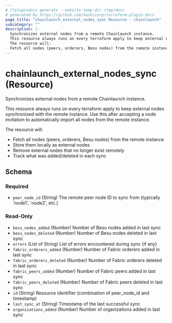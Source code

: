 ```yaml
---
# tfplugindocs generate --website-temp-dir /tmp/docs
# generated by https://github.com/hashicorp/terraform-plugin-docs
page_title: "chainlaunch_external_nodes_sync Resource - chainlaunch"
subcategory: ""
description: |-
  Synchronizes external nodes from a remote Chainlaunch instance.
  This resource always runs on every terraform apply to keep external nodes synchronized with the remote instance. Use this after accepting a node invitation to automatically import all nodes from the remote instance.
  The resource will:
  Fetch all nodes (peers, orderers, Besu nodes) from the remote instanceStore them locally as external nodesRemove external nodes that no longer exist remotelyTrack what was added/deleted in each sync
---
```


# chainlaunch_external_nodes_sync (Resource)

Synchronizes external nodes from a remote Chainlaunch instance.

This resource always runs on every terraform apply to keep external nodes synchronized with the remote instance. Use this after accepting a node invitation to automatically import all nodes from the remote instance.

The resource will:
- Fetch all nodes (peers, orderers, Besu nodes) from the remote instance
- Store them locally as external nodes
- Remove external nodes that no longer exist remotely
- Track what was added/deleted in each sync



<!-- schema generated by tfplugindocs -->
## Schema

### Required

- `peer_node_id` (String) The remote peer node ID to sync from (typically 'node1', 'node2', etc.)

### Read-Only

- `besu_nodes_added` (Number) Number of Besu nodes added in last sync
- `besu_nodes_deleted` (Number) Number of Besu nodes deleted in last sync
- `errors` (List of String) List of errors encountered during sync (if any)
- `fabric_orderers_added` (Number) Number of Fabric orderers added in last sync
- `fabric_orderers_deleted` (Number) Number of Fabric orderers deleted in last sync
- `fabric_peers_added` (Number) Number of Fabric peers added in last sync
- `fabric_peers_deleted` (Number) Number of Fabric peers deleted in last sync
- `id` (String) Resource identifier (combination of peer_node_id and timestamp)
- `last_sync_at` (String) Timestamp of the last successful sync
- `organizations_added` (Number) Number of organizations added in last sync
